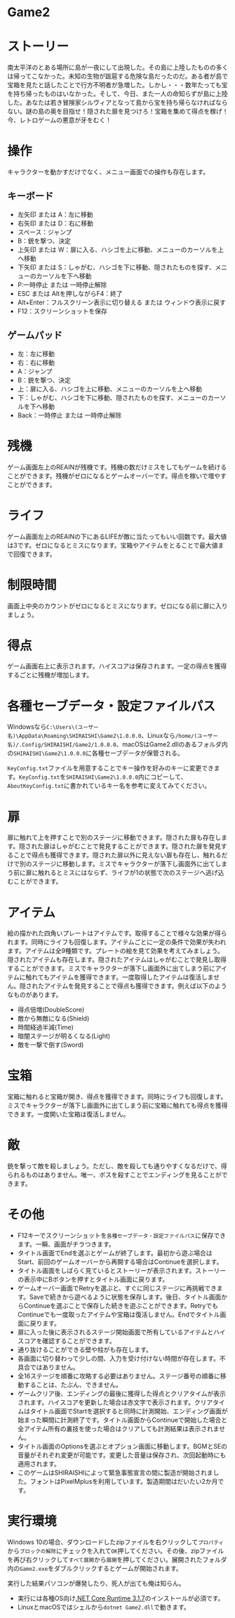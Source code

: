 # Game2

ストーリー
=====
南太平洋のとある場所に島が一夜にして出現した。その島に上陸したものの多くは帰ってこなかった。未知の生物が跋扈する危険な島だったのだ。ある者が島で宝箱を見たと話したことで行方不明者が急増した。しかし・・・数年たっても宝を持ち帰ったものはいなかった。そして、今日、また一人の命知らずが島に上陸した。あなたは若き冒険家シルヴィアとなって島から宝を持ち帰らなければならない。謎の島の奥を目指せ！隠された扉を見つけろ！宝箱を集めて得点を稼げ！今、レトロゲームの悪意が牙をむく！


操作
=====
キャラクターを動かすだけでなく、メニュー画面での操作も存在します。

キーボード
-----

- 左矢印 または A：左に移動
- 右矢印 または D：右に移動
- スペース：ジャンプ
- B：銃を撃つ、決定
- 上矢印 または W：扉に入る、ハシゴを上に移動、メニューのカーソルを上へ移動
- 下矢印 または S：しゃがむ、ハシゴを下に移動、隠されたものを探す、メニューのカーソルを下へ移動
- P:一時停止 または 一時停止解除
- ESC または Altを押しながらF4：終了
- Alt+Enter：フルスクリーン表示に切り替える または ウィンドウ表示に戻す
- F12：スクリーンショットを保存

ゲームパッド
-----

- 左：左に移動
- 右：右に移動
- A：ジャンプ
- B：銃を撃つ、決定
- 上：扉に入る、ハシゴを上に移動、メニューのカーソルを上へ移動
- 下：しゃがむ、ハシゴを下に移動、隠されたものを探す、メニューのカーソルを下へ移動
- Back：一時停止 または 一時停止解除


残機
=====
ゲーム画面左上のREAINが残機です。残機の数だけミスをしてもゲームを続けることができます。残機がゼロになるとゲームオーバーです。得点を稼いで増やすことができます。


ライフ
=====
ゲーム画面左上のREAINの下にあるLIFEが敵に当たってもいい回数です。最大値は3です。ゼロになるとミスになります。宝箱やアイテムをとることで最大値まで回復できます。


制限時間
=====
画面上中央のカウントがゼロになるとミスになります。ゼロになる前に扉に入りましょう。


得点
=====
ゲーム画面右上に表示されます。ハイスコアは保存されます。一定の得点を獲得するごとに残機が増加します。


各種セーブデータ・設定ファイルパス
=====
Windowsなら`C:\Users\(ユーザー名)\AppData\Roaming\SHIRAISHI\Game2\1.0.0.0`、Linuxなら`/home/(ユーザー名)/.Config/SHIRAISHI/Game2/1.0.0.0`、macOSはGame2.dllのあるフォルダ内の`SHIRAISHI\Game2\1.0.0.0`に各種セーブデータが保管される。

`KeyConfig.txt`ファイルを用意することでキー操作を好みのキーに変更できます。`KeyConfig.txt`を`SHIRAISHI\Game2\1.0.0.0`内にコピーして、`AboutKeyConfig.txt`に書かれているキー名を参考に変えてみてください。


扉
=====
扉に触れて上を押すことで別のステージに移動できます。隠された扉も存在します。隠された扉はしゃがむことで発見することができます。隠された扉を発見することで得点も獲得できます。隠された扉以外に見えない扉も存在し、触れるだけで別のステージに移動します。ミスでキャラクターが落下し画面外に出てしまう前に扉に触れるとミスにはならず、ライフが1の状態で次のステージへ逃げ込むことができます。


アイテム
=====
絵の描かれた四角いプレートはアイテムです。取得することで様々な効果が得られます。同時にライフも回復します。アイテムごとに一定の条件で効果が失われます。アイテムは全9種類です。プレートの絵を見て効果を考えてみましょう。隠されたアイテムも存在します。隠されたアイテムはしゃがむことで発見し取得することができます。ミスでキャラクターが落下し画面外に出てしまう前にアイテムに触れてもアイテムを獲得できます。一度取得したアイテムは復活しません。隠されたアイテムを発見することで得点も獲得できます。例えば以下のようなものがあります。

- 得点倍増(DoubleScore)
- 敵から無敵になる(Shield)
- 時間経過半減(Time)
- 暗闇ステージが明るくなる(Light)
- 敵を一撃で倒す(Sword)


宝箱
=====
宝箱に触れると宝箱が開き、得点を獲得できます。同時にライフも回復します。ミスでキャラクターが落下し画面外に出てしまう前に宝箱に触れても得点を獲得できます。一度開いた宝箱は復活しません。


敵
=====
銃を撃って敵を殺しましょう。ただし、敵を殺しても通りやすくなるだけで、得られるものはありません。唯一、ボスを殺すことでエンディングを見ることができます。


その他
=====

- F12キーでスクリーンショットを`各種セーブデータ・設定ファイルパス`に保存できます。一瞬、画面がチラつきます。
- タイトル画面でEndを選ぶとゲームが終了します。最初から遊ぶ場合はStart、前回のゲームオーバーから再開する場合はContinueを選択します。
- タイトル画面をしばらく見ているとストーリーが表示されます。ストーリーの表示中にBボタンを押すとタイトル画面に戻ります。
- ゲームオーバー画面でRetryを選ぶと、すぐに同じステージに再挑戦できます。Saveで続きから遊べるように状態を保存します。後日、タイトル画面からContinueを選ぶことで保存した続きを遊ぶことができます。RetryでもContinueでも一度取ったアイテムや宝箱は復活しません。Endでタイトル画面に戻ります。
- 扉に入った後に表示されるステージ開始画面で所有しているアイテムとハイスコアを確認することができます。
- 通り抜けることができる壁や柱がも存在します。
- 各画面に切り替わって少しの間、入力を受け付けない時間が存在します。不具合ではありません。
- 全16ステージを順番に攻略する必要はありません。ステージ番号の順番に移動することは、たぶん、できません。
- ゲームクリア後、エンディングの最後に獲得した得点とクリアタイムが表示されます。ハイスコアを更新した場合は赤文字で表示されます。クリアタイムはタイトル画面でStartを選択すると同時に計測開始、エンディング画面が始まった瞬間に計測終了です。タイトル画面からContinueで開始した場合と全アイテム所有の裏技を使った場合はクリアしても計測結果は表示されません。
- タイトル画面のOptionsを選ぶとオプション画面に移動します。BGMとSEの音量がそれぞれ変更が可能です。変更した音量は保存され、次回起動時にも適用されます。
- このゲームはSHIRAISHIによって緊急事態宣言の間に製造が開始されました。フォントはPixelMplusを利用しています。製造期間はだいたい2か月です。

実行環境
=====
Windows 10の場合、ダウンロードしたzipファイルを右クリックして`プロパティ`から`ブロックの解除`にチェックを入れて`OK`押してください。その後、zipファイルを再び右クリックして`すべて展開`から`展開`を押してください。展開されたフォルダ内の`Game2.exe`をダブルクリックするとゲームが開始されます。

実行した結果パソコンが爆発したり、死人が出ても俺は知らん。

- 実行には各種OS向け[.NET Core Runtime 3.1.7](https://dotnet.microsoft.com/download/dotnet-core/3.1 ".NET Core Runtime 3.1.7")のインストールが必須です。
- LinuxとmacOSではシェルから`dotnet Game2.dll`で動きます。

